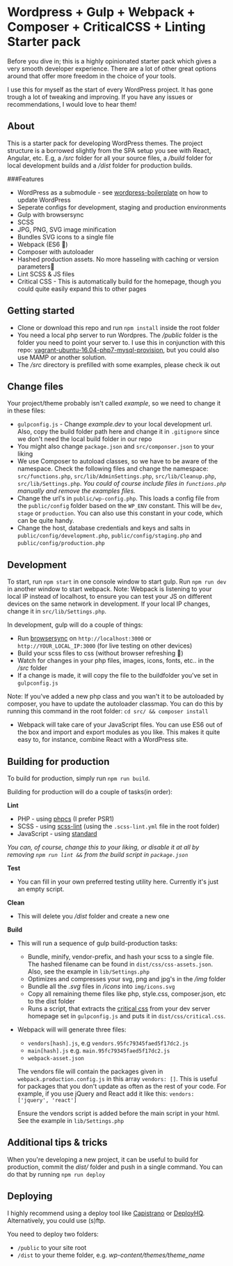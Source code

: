 Wordpress + Gulp + Webpack + Composer + CriticalCSS + Linting Starter pack
===========

Before you dive in; this is a highly opinionated starter pack which gives a very smooth developer experience. There are a lot of other great options around that offer more freedom in the choice of your tools.

I use this for myself as the start of every WordPress project. It has gone trough a lot of tweaking and improving. If you have any issues or recommendations, I would love to hear them!

About
---------------
This is a starter pack for developing WordPress themes. The project structure is a borrowed slightly from the SPA setup you see with React, Angular, etc. E.g, a */src* folder for all your source files, a */build* folder for local development builds and a */dist* folder for production builds.

###Features

- WordPress as a submodule - see [wordpress-boilerplate](https://github.com/Darep/wordpress-boilerplate) on how to update WordPress
- Seperate configs for development, staging and production environments
- Gulp with browsersync
- SCSS
- JPG, PNG, SVG image minification
- Bundles SVG icons to a single file
- Webpack (ES6 🎉)
- Composer with autoloader
- Hashed production assets. No more hasseling with caching or version parameters👋
- Lint SCSS & JS files
- Critical CSS - This is automatically build for the homepage, though you could quite easily expand this to other pages


Getting started
---------------
- Clone or download this repo and run ```npm install``` inside the root folder
- You need a local php server to run Wordpres. The */public* folder is the folder you need to point your server to. I use this in conjunction with this repo: [vagrant-ubuntu-16.04-php7-mysql-provision](https://github.com/Corjen/vagrant-ubuntu-16.04-php7-mysql-provision), but you could also use MAMP or another solution.
- The */src* directory is prefilled with some examples, please check ik out

Change files
------------
Your project/theme probably isn't called *example*, so we need to change it in these files:
  - ```gulpconfig.js```  - Change *example.dev* to your local development url. Also, copy the build folder path here and change it in ```.gitignore``` since we don't need the local build folder in our repo
  - You might also change ```package.json``` and ```src/componser.json``` to your liking
  - We use Composer to autoload classes, so we have to be aware of the namespace. Check the following files and change the namespace: ```src/functions.php```, ```src/lib/AdminSettings.php```, ```src/lib/Cleanup.php```, ```src/lib/Settings.php```. *You could of course include files in ```functions.php``` manually and remove the examples files.*
  - Change the url's in ```public/wp-config.php```. This loads a config file from the `public/config` folder based on the ```WP_ENV``` constant. This will be `dev`, `stage` or `production`. You can also use this constant in your code, which can be quite handy.
  - Change the host, database credentials and keys and salts in `public/config/development.php`, `public/config/staging.php` and `public/config/production.php`

Development
-----------

To start, run `npm start` in one console window to start gulp. Run `npm run dev` in another window to start webpack. Note: Webpack is listening to your local IP instead of localhost, to ensure you can test your JS on different devices on the same network in development. If your local IP changes, change it in `src/lib/Settings.php`.

In development, gulp will do a couple of things:
- Run [browsersync](https://www.browsersync.io/) on `http://localhost:3000` or `http://YOUR_LOCAL_IP:3000` (for live testing on other devices)
- Build your scss files to css (without browser refreshing 🎉)
- Watch for changes in your php files, images, icons, fonts, etc.. in the */src* folder
- If a change is made, it will copy the file to the buildfolder you've set in `gulpconfig.js`

Note: If you've added a new php class and you wan't it to be autoloaded by composer, you have to update the autoloader classmap. You can do this by running this command in the root folder: `cd src/ && composer install`

- Webpack will take care of your JavaScript files. You can use ES6 out of the box and import and export modules as you like. This makes it quite easy to, for instance, combine React with a WordPress site.


Building for production
-----------------------
To build for production, simply run `npm run build`.

Building for production will do a couple of tasks(in order):

**Lint**
- PHP - using [phpcs](https://github.com/squizlabs/PHP_CodeSniffer) (I prefer PSR1)
- SCSS - using [scss-lint](https://github.com/brigade/scss-lint) (using the `.scss-lint.yml` file in the root folder)
- JavaScript - using [standard](https://github.com/feross/standard)

*You can, of course, change this to your liking, or disable it at all by removing `npm run lint &&` from the build script in `package.json`*

**Test**
- You can fill in your own preferred testing utility here. Currently it's just an empty script.

**Clean**
- This will delete you */dist* folder and create a new one

**Build**
- This will run a sequence of gulp build-production tasks:
  - Bundle, minify, vendor-prefix, and hash your scss to a single file. The hashed filename can be found in `dist/css/css-assets.json`. Also, see the example in `lib/Settings.php`
  - Optimizes and compresses your svg, png and jpg's in the */img* folder
  - Bundle all the *.svg* files in */icons* into `img/icons.svg`
  - Copy all remaining theme files like php, style.css, composer.json, etc to the dist folder
  - Runs a script, that extracts the [critical css](https://www.smashingmagazine.com/2015/08/understanding-critical-css/) from your dev server homepage set in `gulpconfig.js` and puts it in `dist/css/critical.css`.

- Webpack will will generate three files:
  - `vendors[hash].js`, e.g `vendors.95fc79345faed5f17dc2.js`
  - `main[hash].js` e.g. `main.95fc79345faed5f17dc2.js`
  - `webpack-asset.json`

  The vendors file will contain the packages given in `webpack.production.config.js` in this array `vendors: []`. This is useful for packages that you don't update as often as the rest of your code. For example, if you use jQuery and React add it like this: `vendors: ['jquery', 'react']`

  Ensure the vendors script is added before the main script in your html. See the example in `lib/Settings.php`

Additional tips & tricks
------------------------

When you're developing a new project, it can be useful to build for production, commit the *dist/* folder and push in a single command. You can do that by running `npm run deploy`

Deploying
------------------------

I highly recommend using a deploy tool like [Capistrano](http://capistranorb.com/) or [DeployHQ](https://www.deployhq.com/). Alternatively, you could use (s)ftp.

You need to deploy two folders:
- `/public` to your site root
- `/dist` to your theme folder, e.g. *wp-content/themes/theme_name*
